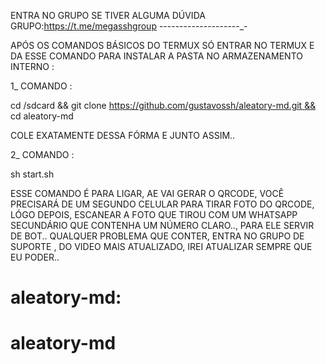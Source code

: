 
ENTRA NO GRUPO SE TIVER ALGUMA DÚVIDA
GRUPO:https://t.me/megasshgroup
--------------------_-

APÓS OS COMANDOS BÁSICOS DO TERMUX SÓ ENTRAR NO TERMUX E DA ESSE COMANDO PARA INSTALAR A PASTA NO ARMAZENAMENTO INTERNO :

1_ COMANDO :

cd /sdcard && git clone https://github.com/gustavossh/aleatory-md.git && cd aleatory-md

COLE EXATAMENTE DESSA FÓRMA E JUNTO ASSIM..

2_ COMANDO :

sh start.sh


ESSE COMANDO É PARA LIGAR, AE VAI GERAR O QRCODE, VOCÊ PRECISARÁ DE UM SEGUNDO CELULAR PARA TIRAR FOTO DO QRCODE, LÓGO DEPOIS, ESCANEAR A FOTO QUE TIROU COM UM WHATSAPP SECUNDÁRIO QUE CONTENHA UM NÚMERO CLARO.., PARA ELE SERVIR DE BOT..
QUALQUER PROBLEMA QUE CONTER, ENTRA NO GRUPO DE SUPORTE , DO VIDEO MAIS ATUALIZADO, IREI ATUALIZAR SEMPRE QUE EU PODER..
# aleatory-md:
# aleatory-md
